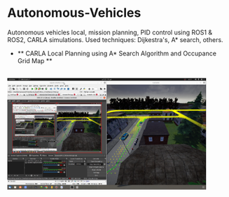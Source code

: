 # Autonomous-Vehicles
Autonomous vehicles local, mission planning, PID control using ROS1 & ROS2, CARLA simulations.
Used techniques: Dijkestra's, A* search, others.
* ** CARLA Local Planning using A* Search Algorithm and Occupance Grid Map **                                                                     <br /><br />
<img src="https://github.com/MarawanAzmy/Autonomous-Vehicles/blob/main/A_Star_local_Planning.PNG" width=90% height=90%>